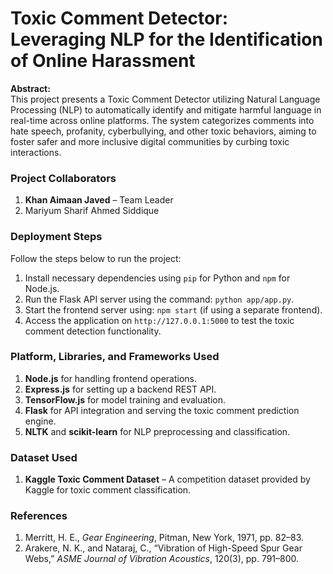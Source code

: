 
# Toxic Comment Detector: Leveraging NLP for the Identification of Online Harassment

**Abstract:**  
This project presents a Toxic Comment Detector utilizing Natural Language Processing (NLP) to automatically identify and mitigate harmful language in real-time across online platforms. The system categorizes comments into hate speech, profanity, cyberbullying, and other toxic behaviors, aiming to foster safer and more inclusive digital communities by curbing toxic interactions.

### Project Collaborators
1. **Khan Aimaan Javed** – Team Leader  
2. Mariyum Sharif Ahmed Siddique  

### Deployment Steps
Follow the steps below to run the project:

1. Install necessary dependencies using `pip` for Python and `npm` for Node.js.
2. Run the Flask API server using the command: `python app/app.py`.
3. Start the frontend server using: `npm start` (if using a separate frontend).
4. Access the application on `http://127.0.0.1:5000` to test the toxic comment detection functionality.
 

### Platform, Libraries, and Frameworks Used
1. **Node.js** for handling frontend operations.
2. **Express.js** for setting up a backend REST API.
3. **TensorFlow.js** for model training and evaluation.
4. **Flask** for API integration and serving the toxic comment prediction engine.
5. **NLTK** and **scikit-learn** for NLP preprocessing and classification.

### Dataset Used
1. **Kaggle Toxic Comment Dataset** – A competition dataset provided by Kaggle for toxic comment classification.

### References
1. Merritt, H. E., *Gear Engineering*, Pitman, New York, 1971, pp. 82–83.
2. Arakere, N. K., and Nataraj, C., “Vibration of High-Speed Spur Gear Webs,” *ASME Journal of Vibration Acoustics*, 120(3), pp. 791–800.
